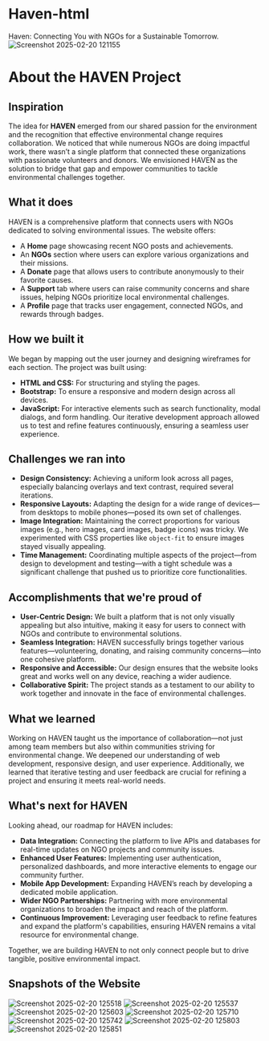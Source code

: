 # Haven-html
Haven: Connecting You with NGOs for a  Sustainable Tomorrow.
![Screenshot 2025-02-20 121155](https://github.com/user-attachments/assets/f5b8eb59-5c3a-4227-89e6-d5fd40b5bd7f)

# About the HAVEN Project

## Inspiration

The idea for **HAVEN** emerged from our shared passion for the environment and the recognition that effective environmental change requires collaboration. We noticed that while numerous NGOs are doing impactful work, there wasn’t a single platform that connected these organizations with passionate volunteers and donors. We envisioned HAVEN as the solution to bridge that gap and empower communities to tackle environmental challenges together.

## What it does

HAVEN is a comprehensive platform that connects users with NGOs dedicated to solving environmental issues. The website offers:
- A **Home** page showcasing recent NGO posts and achievements.
- An **NGOs** section where users can explore various organizations and their missions.
- A **Donate** page that allows users to contribute anonymously to their favorite causes.
- A **Support** tab where users can raise community concerns and share issues, helping NGOs prioritize local environmental challenges.
- A **Profile** page that tracks user engagement, connected NGOs, and rewards through badges.

## How we built it

We began by mapping out the user journey and designing wireframes for each section. The project was built using:
- **HTML and CSS:** For structuring and styling the pages.
- **Bootstrap:** To ensure a responsive and modern design across all devices.
- **JavaScript:** For interactive elements such as search functionality, modal dialogs, and form handling.
Our iterative development approach allowed us to test and refine features continuously, ensuring a seamless user experience.

## Challenges we ran into

- **Design Consistency:** Achieving a uniform look across all pages, especially balancing overlays and text contrast, required several iterations.
- **Responsive Layouts:** Adapting the design for a wide range of devices—from desktops to mobile phones—posed its own set of challenges.
- **Image Integration:** Maintaining the correct proportions for various images (e.g., hero images, card images, badge icons) was tricky. We experimented with CSS properties like `object-fit` to ensure images stayed visually appealing.
- **Time Management:** Coordinating multiple aspects of the project—from design to development and testing—with a tight schedule was a significant challenge that pushed us to prioritize core functionalities.

## Accomplishments that we're proud of

- **User-Centric Design:** We built a platform that is not only visually appealing but also intuitive, making it easy for users to connect with NGOs and contribute to environmental solutions.
- **Seamless Integration:** HAVEN successfully brings together various features—volunteering, donating, and raising community concerns—into one cohesive platform.
- **Responsive and Accessible:** Our design ensures that the website looks great and works well on any device, reaching a wider audience.
- **Collaborative Spirit:** The project stands as a testament to our ability to work together and innovate in the face of environmental challenges.

## What we learned

Working on HAVEN taught us the importance of collaboration—not just among team members but also within communities striving for environmental change. We deepened our understanding of web development, responsive design, and user experience. Additionally, we learned that iterative testing and user feedback are crucial for refining a project and ensuring it meets real-world needs.

## What's next for HAVEN

Looking ahead, our roadmap for HAVEN includes:
- **Data Integration:** Connecting the platform to live APIs and databases for real-time updates on NGO projects and community issues.
- **Enhanced User Features:** Implementing user authentication, personalized dashboards, and more interactive elements to engage our community further.
- **Mobile App Development:** Expanding HAVEN’s reach by developing a dedicated mobile application.
- **Wider NGO Partnerships:** Partnering with more environmental organizations to broaden the impact and reach of the platform.
- **Continuous Improvement:** Leveraging user feedback to refine features and expand the platform's capabilities, ensuring HAVEN remains a vital resource for environmental change.

Together, we are building HAVEN to not only connect people but to drive tangible, positive environmental impact.

## Snapshots of the Website
![Screenshot 2025-02-20 125518](https://github.com/user-attachments/assets/c755ee63-bfb7-4829-aca5-cf6ec033570d)
![Screenshot 2025-02-20 125537](https://github.com/user-attachments/assets/abea2a08-6256-498b-950d-5e4a981eb6e2)
![Screenshot 2025-02-20 125603](https://github.com/user-attachments/assets/7c54adda-b042-44ea-94ea-a8ebfcf95291)
![Screenshot 2025-02-20 125710](https://github.com/user-attachments/assets/adfa304a-57c7-43d9-a15a-b45f3008b4e5)
![Screenshot 2025-02-20 125742](https://github.com/user-attachments/assets/e150a761-737b-4658-bdac-7718a92f4579)
![Screenshot 2025-02-20 125803](https://github.com/user-attachments/assets/2a18b2b3-6ba6-448c-b5d1-936469a8a001)
![Screenshot 2025-02-20 125851](https://github.com/user-attachments/assets/e6231cf1-4c58-4d73-a8e3-327ada8936ca)
